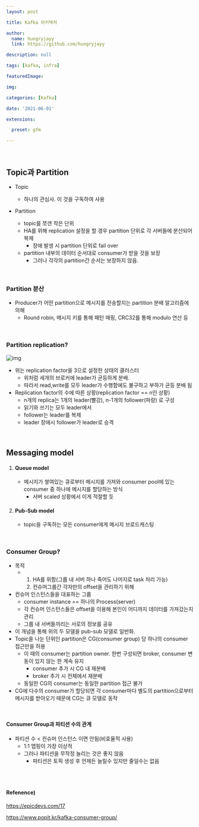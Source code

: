 ```yaml
---
layout: post

title: Kafka 아키텍처

author: 
  name: hungryjayy
  link: https://github.com/hungryjayy

description: null

tags: [kafka, infra]

featuredImage: 

img: 

categories: [Kafka]

date: '2021-06-01'

extensions:

  preset: gfm

---
```


<br>

## Topic과 Partition

* Topic
  * 하나의 관심사. 이 것을 구독하여 사용

* Partition
  * topic를 쪼갠 작은 단위
  * HA를 위해 replication 설정을 할 경우 partition 단위로 각 서버들에 분산되어 복제
    * 장애 발생 시 partition 단위로 fail over
  * partition 내부의 데이터 순서대로 consumer가 받을 것을 보장
    * 그러나 각각의 partition간 순서는 보장하지 않음.

<br>

### Partition 분산

* Producer가 어떤 partition으로 메시지를 전송할지는 partition 분배 알고리즘에 의해
  * Round robin, 메시지 키를 통해 패턴 매핑, CRC32를 통해 modulo 연산 등

<br>

### Partition replication?

![img](https://t1.daumcdn.net/cfile/tistory/2655FB425509181D07)

* 위는 replication factor을 3으로 설정한 상태의 클러스터 
  * 위처럼 세개의 브로커에 leader가 균등하게 분배.
  * 따라서 read,write를 모두 leader가 수행함에도 불구하고 부하가 균등 분배 됨
* Replication factor의 수에 따른 상황(replication factor == n인 상황)
  * n개의 replica는 1개의 leader(빨강), n-1개의 follower(파랑) 로 구성
  * 읽기와 쓰기는 모두 leader에서
  * follower는 leader를 복제
  * leader 장애시 follower가 leader로 승격

<br>

## Messaging model

1. #### Queue model

   * 메시지가 쌓여있는 큐로부터 메시지를 가져와 consumer pool에 있는 consumer 중 하나에 메시지를 할당하는 방식
     * 서버 scaled 상황에서 이게 적절할 듯

2. #### Pub-Sub model

   * topic을 구독하는 모든 consumer에게 메시지 브로드캐스팅

<br>

### Consumer Group?

* 목적
  * 1. HA를 위함(그룹 내 서버 하나 죽어도 나머지로 task 처리 가능)
    2. 컨슈머그룹간 각자만의 offset을 관리하기 위해 
* 컨슈머 인스턴스들을 대표하는 그룹
  * consumer instance == 하나의 Process(server)
  * 각 컨슈머 인스턴스들은 offset을 이용해 본인이 어디까지 데이터를 가져갔는지 관리
  * 그룹 내 서버들끼리는 서로의 정보를 공유
* 이 개념을 통해 위의 두 모델을 pub-sub 모델로 일반화.
* Topic을 나눈 단위인 partition은 CG(consumer group) 당 하나의 consumer 접근만을 허용
  * 이 때의 consumer는 partition owner. 한번 구성되면 broker, consumer 변동이 있지 않는 한 계속 유지
    * consumer 추가 시 CG 내 재분배
    * broker 추가 시 전체에서 재분배
  * 동일한 CG의 consumer는 동일한 partition 접근 불가
* CG에 다수의 consumer가 할당되면 각 consumer마다 별도의 partition으로부터 메시지를 받아오기 때문에 CG는 큐 모델로 동작

<Br>

#### Consumer  Group과 파티션 수의 관계

* 파티션 수 < 컨슈머 인스턴스 이면 안됨(비효율적 사용)
  * 1:1 맵핑이 가장 이상적
  * 그러나 파티션을 무작정 늘리는 것은 좋지 않음
    * 파티션은 토픽 생성 후 언제든 늘릴수 있지만 줄일수는 없음

<br><br>

#### Refenence)

https://epicdevs.com/17

https://www.popit.kr/kafka-consumer-group/
